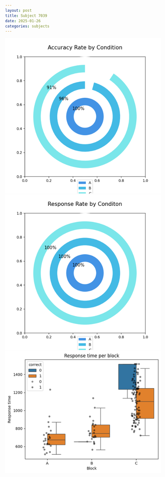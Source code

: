 ```yaml
---
layout: post
title: Subject 7039
date: 2025-01-26
categories: subjects
---
```


![](data/7039/run-6/7039_accuracy_rate.png)
![](data/7039/run-6/7039_response_rate.png)
![](data/7039/run-6/7039_rt.png)
